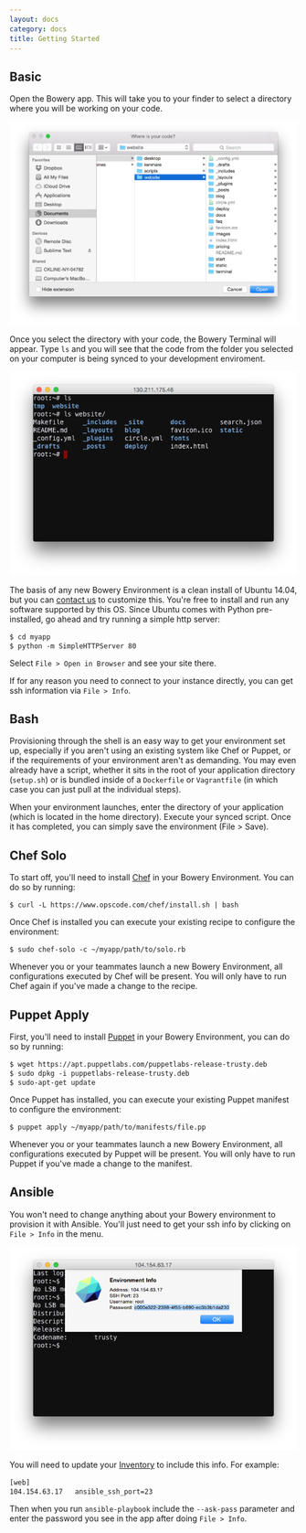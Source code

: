 ```yaml
---
layout: docs
category: docs
title: Getting Started
---
```



## Basic
Open the Bowery app. This will take you to your finder to select a directory where you will be working on your code.

![file dialog](/static/step1.png)

Once you select the directory with your code, the Bowery Terminal will appear. Type `ls` and you will see that the code from the folder you selected on your computer is being synced to your development enviroment.

![terminal](/static/step2.png)

The basis of any new Bowery Environment is a clean install of Ubuntu 14.04, but you can [contact us](mailto:hello@bowery.io) to customize this. You're free to install and run any software supported by this OS. Since Ubuntu comes with Python pre-installed, go ahead and try running a simple http server:

~~~
$ cd myapp
$ python -m SimpleHTTPServer 80
~~~

Select `File > Open in Browser` and see your site there.

If for any reason you need to connect to your instance directly, you can get ssh information via `File > Info`.

## Bash

Provisioning through the shell is an easy way to get your environment set up, especially if you aren't using an existing system like Chef or Puppet, or if the requirements of your environment aren't as demanding. You may even already have a script, whether it sits in the root of your application directory (`setup.sh`) or is bundled inside of a `Dockerfile` or `Vagrantfile` (in which case you can just pull at the individual steps).

When your environment launches, enter the directory of your application (which is located in the home directory). Execute your synced script. Once it has completed, you can simply save the environment (File > Save).

## Chef Solo

To start off, you'll need to install [Chef](https://www.chef.io/) in your Bowery Environment. You can do so by running:

~~~
$ curl -L https://www.opscode.com/chef/install.sh | bash
~~~

Once Chef is installed you can execute your existing recipe to configure the environment:

~~~
$ sudo chef-solo -c ~/myapp/path/to/solo.rb
~~~

Whenever you or your teammates launch a new Bowery Environment, all configurations executed by Chef will be present. You will only have to run Chef again if you've made a change to the recipe.

## Puppet Apply

First, you'll need to install [Puppet](http://puppetlabs.com/) in your Bowery Environment, you can do so by running:

~~~
$ wget https://apt.puppetlabs.com/puppetlabs-release-trusty.deb
$ sudo dpkg -i puppetlabs-release-trusty.deb
$ sudo-apt-get update
~~~

Once Puppet has installed, you can execute your existing Puppet manifest to configure the environment:

~~~
$ puppet apply ~/myapp/path/to/manifests/file.pp
~~~

Whenever you or your teammates launch a new Bowery Environment, all configurations executed by Puppet will be present. You will only have to run Puppet if you've made a change to the manifest.

## Ansible
You won't need to change anything about your Bowery environment to provision it with Ansible. You'll just need to get your ssh info by clicking on `File > Info` in the menu.

![info](/static/ansible-info.png)

You will need to update your [Inventory](http://docs.ansible.com/intro_inventory.html) to include this info. For example:

~~~
[web]
104.154.63.17	ansible_ssh_port=23
~~~

Then when you run `ansible-playbook` include the `--ask-pass` parameter and enter the password you see in the app after doing `File > Info`.

